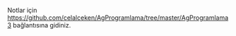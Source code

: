 Notlar için <https://github.com/celalceken/AgProgramlama/tree/master/AgProgramlama3> bağlantısına gidiniz.
